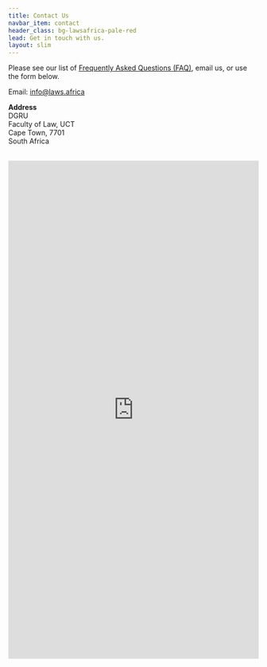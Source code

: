 ```yaml
---
title: Contact Us
navbar_item: contact
header_class: bg-lawsafrica-pale-red
lead: Get in touch with us.
layout: slim
---
```


Please see our list of [Frequently Asked Questions (FAQ)](/faq), email us, or use the form below.

Email: [info@laws.africa](mailto:info@laws.africa)  

**Address**  
DGRU  
Faculty of Law, UCT  
Cape Town, 7701  
South Africa

<br>

<iframe src="https://docs.google.com/forms/d/e/1FAIpQLSeyDTLlFMnkeVPtFQN4hkBTJ-azlGbwhgmbKCGseiCNnEFYLw/viewform" width="100%" height="1000px" style="border: 0px"></iframe>

